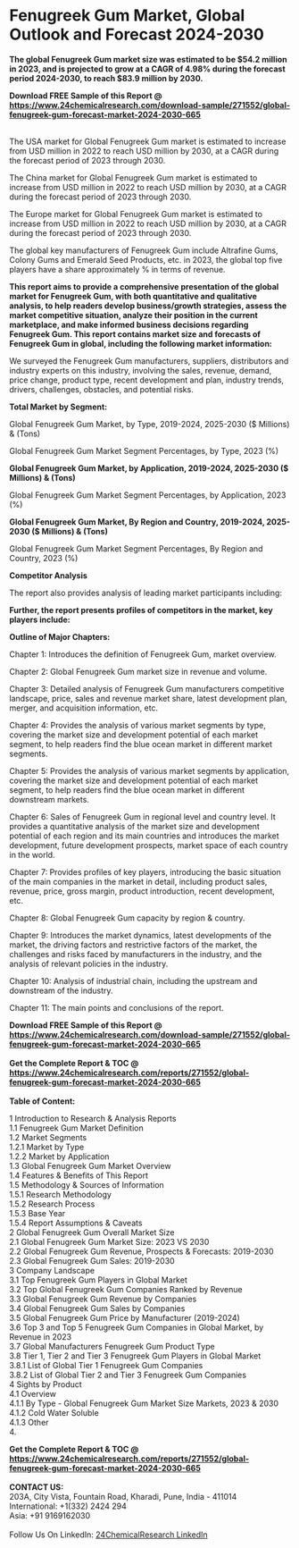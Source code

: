 <h1>Fenugreek Gum Market, Global Outlook and Forecast 2024-2030</h1><p><strong>The global Fenugreek Gum market size was estimated to be $54.2 million in 2023, and is projected to grow at a CAGR of 4.98% during the forecast period 2024-2030, to reach $83.9 million by 2030.</strong></p><p>
</p><p></p><div><b>Download FREE Sample of this Report @ 
            <a href="https://www.24chemicalresearch.com/download-sample/271552/global-fenugreek-gum-forecast-market-2024-2030-665">
            https://www.24chemicalresearch.com/download-sample/271552/global-fenugreek-gum-forecast-market-2024-2030-665</a></b></div><br><p>
</p><p>The USA market for Global Fenugreek Gum market is estimated to increase from USD million in 2022 to reach USD million by 2030, at a CAGR during the forecast period of 2023 through 2030.</p><p>
</p><p>The China market for Global Fenugreek Gum market is estimated to increase from USD million in 2022 to reach USD million by 2030, at a CAGR during the forecast period of 2023 through 2030.</p><p>
</p><p>The Europe market for Global Fenugreek Gum market is estimated to increase from USD million in 2022 to reach USD million by 2030, at a CAGR during the forecast period of 2023 through 2030.</p><p>
</p><p>The global key manufacturers of Fenugreek Gum include Altrafine Gums, Colony Gums and Emerald Seed Products, etc. in 2023, the global top five players have a share approximately % in terms of revenue.</p><p>
<strong>This report aims to provide a comprehensive presentation of the global market for Fenugreek Gum, with both quantitative and qualitative analysis, to help readers develop business/growth strategies, assess the market competitive situation, analyze their position in the current marketplace, and make informed business decisions regarding Fenugreek Gum. This report contains market size and forecasts of Fenugreek Gum in global, including the following market information:</strong></p><p>
</p><p>
</p><p>We surveyed the Fenugreek Gum manufacturers, suppliers, distributors and industry experts on this industry, involving the sales, revenue, demand, price change, product type, recent development and plan, industry trends, drivers, challenges, obstacles, and potential risks.</p><p>
<strong>Total Market by Segment:</strong></p><p>
Global Fenugreek Gum Market, by Type, 2019-2024, 2025-2030 ($ Millions) &amp; (Tons)</p><p>
Global Fenugreek Gum Market Segment Percentages, by Type, 2023 (%)</p><p>
</p><p>
</p><p><strong>Global Fenugreek Gum Market, by Application, 2019-2024, 2025-2030 ($ Millions) &amp; (Tons)</strong></p><p>
Global Fenugreek Gum Market Segment Percentages, by Application, 2023 (%)</p><p>
</p><p>
</p><p><strong>Global Fenugreek Gum Market, By Region and Country, 2019-2024, 2025-2030 ($ Millions) &amp; (Tons)</strong></p><p>
Global Fenugreek Gum Market Segment Percentages, By Region and Country, 2023 (%)</p><p>
</p><p>
</p><p><strong>Competitor Analysis</strong></p><p>
The report also provides analysis of leading market participants including:</p><p>
</p><p>
</p><p><strong>Further, the report presents profiles of competitors in the market, key players include:</strong></p><p>
</p><p>
</p><p><strong>Outline of Major Chapters:</strong></p><p>
Chapter 1: Introduces the definition of Fenugreek Gum, market overview.</p><p>
Chapter 2: Global Fenugreek Gum market size in revenue and volume.</p><p>
Chapter 3: Detailed analysis of Fenugreek Gum manufacturers competitive landscape, price, sales and revenue market share, latest development plan, merger, and acquisition information, etc.</p><p>
Chapter 4: Provides the analysis of various market segments by type, covering the market size and development potential of each market segment, to help readers find the blue ocean market in different market segments.</p><p>
Chapter 5: Provides the analysis of various market segments by application, covering the market size and development potential of each market segment, to help readers find the blue ocean market in different downstream markets.</p><p>
Chapter 6: Sales of Fenugreek Gum in regional level and country level. It provides a quantitative analysis of the market size and development potential of each region and its main countries and introduces the market development, future development prospects, market space of each country in the world.</p><p>
Chapter 7: Provides profiles of key players, introducing the basic situation of the main companies in the market in detail, including product sales, revenue, price, gross margin, product introduction, recent development, etc.</p><p>
Chapter 8: Global Fenugreek Gum capacity by region &amp; country.</p><p>
Chapter 9: Introduces the market dynamics, latest developments of the market, the driving factors and restrictive factors of the market, the challenges and risks faced by manufacturers in the industry, and the analysis of relevant policies in the industry.</p><p>
Chapter 10: Analysis of industrial chain, including the upstream and downstream of the industry.</p><p>
Chapter 11: The main points and conclusions of the report.</p><div><b>Download FREE Sample of this Report @ 
            <a href="https://www.24chemicalresearch.com/download-sample/271552/global-fenugreek-gum-forecast-market-2024-2030-665">
            https://www.24chemicalresearch.com/download-sample/271552/global-fenugreek-gum-forecast-market-2024-2030-665</a></b></div><br><div><b>Get the Complete Report & TOC @ 
            <a href="https://www.24chemicalresearch.com/reports/271552/global-fenugreek-gum-forecast-market-2024-2030-665">
            https://www.24chemicalresearch.com/reports/271552/global-fenugreek-gum-forecast-market-2024-2030-665</a></b></div><br>
            <b>Table of Content:</b><p>1 Introduction to Research & Analysis Reports<br />
    1.1 Fenugreek Gum Market Definition<br />
    1.2 Market Segments<br />
        1.2.1 Market by Type<br />
        1.2.2 Market by Application<br />
    1.3 Global Fenugreek Gum Market Overview<br />
    1.4 Features & Benefits of This Report<br />
    1.5 Methodology & Sources of Information<br />
        1.5.1 Research Methodology<br />
        1.5.2 Research Process<br />
        1.5.3 Base Year<br />
        1.5.4 Report Assumptions & Caveats<br />
2 Global Fenugreek Gum Overall Market Size<br />
    2.1 Global Fenugreek Gum Market Size: 2023 VS 2030<br />
    2.2 Global Fenugreek Gum Revenue, Prospects & Forecasts: 2019-2030<br />
    2.3 Global Fenugreek Gum Sales: 2019-2030<br />
3 Company Landscape<br />
    3.1 Top Fenugreek Gum Players in Global Market<br />
    3.2 Top Global Fenugreek Gum Companies Ranked by Revenue<br />
    3.3 Global Fenugreek Gum Revenue by Companies<br />
    3.4 Global Fenugreek Gum Sales by Companies<br />
    3.5 Global Fenugreek Gum Price by Manufacturer (2019-2024)<br />
    3.6 Top 3 and Top 5 Fenugreek Gum Companies in Global Market, by Revenue in 2023<br />
    3.7 Global Manufacturers Fenugreek Gum Product Type<br />
    3.8 Tier 1, Tier 2 and Tier 3 Fenugreek Gum Players in Global Market<br />
        3.8.1 List of Global Tier 1 Fenugreek Gum Companies<br />
        3.8.2 List of Global Tier 2 and Tier 3 Fenugreek Gum Companies<br />
4 Sights by Product<br />
    4.1 Overview<br />
        4.1.1 By Type - Global Fenugreek Gum Market Size Markets, 2023 & 2030<br />
        4.1.2 Cold Water Soluble<br />
        4.1.3 Other<br />
    4.</p><div><b>Get the Complete Report & TOC @ 
            <a href="https://www.24chemicalresearch.com/reports/271552/global-fenugreek-gum-forecast-market-2024-2030-665">
            https://www.24chemicalresearch.com/reports/271552/global-fenugreek-gum-forecast-market-2024-2030-665</a></b></div><br><b>CONTACT US:</b><br>
            203A, City Vista, Fountain Road, Kharadi, Pune, India - 411014<br>
            International: +1(332) 2424 294<br>
            Asia: +91 9169162030 <br><br>
            Follow Us On LinkedIn: <a href="https://www.linkedin.com/company/24chemicalresearch/">24ChemicalResearch LinkedIn</a>